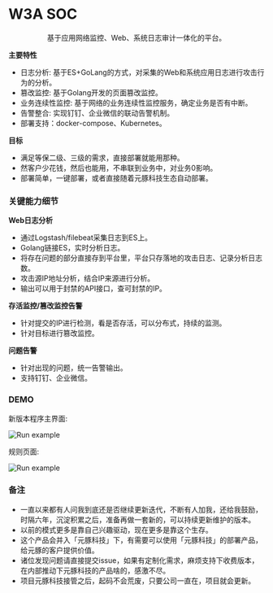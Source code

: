 

# W3A SOC

<p align="center">
基于应用网络监控、Web、系统日志审计一体化的平台。<br>
</p>
    

**主要特性**
- 日志分析: 基于ES+GoLang的方式，对采集的Web和系统应用日志进行攻击行为的分析。
- 篡改监控: 基于Golang开发的页面篡改监控。 
- 业务连续性监控: 基于网络的业务连续性监控服务，确定业务是否有中断。
- 告警整合: 实现钉钉、企业微信的联动告警机制。
- 部署支持：docker-compose、Kubernetes。

**目标**
- 满足等保二级、三级的需求，直接部署就能用那种。
- 然客户少花钱，然后也能用，不串联到业务中，对业务0影响。
- 部署简单，一键部署，或者直接随着元豚科技生态自动部署。

### 关键能力细节

**Web日志分析**
- 通过Logstash/filebeat采集日志到ES上。
- Golang链接ES，实时分析日志。
- 将存在问题的部分直接存到平台里，平台只存落地的攻击日志、记录分析日志数。
- 攻击源IP地址分析，结合IP来源进行分析。
- 输出可以用于封禁的API接口，查可封禁的IP。

**存活监控/篡改监控告警**
- 针对提交的IP进行检测，看是否存活，可以分布式，持续的监测。
- 针对目标进行篡改监控。

**问题告警**
- 针对出现的问题，统一告警输出。
- 支持钉钉、企业微信。

### DEMO

新版本程序主界面:

<img style="max-width:100%;" title="Run example" alt="Run example" src="https://raw.githubusercontent.com/smarttang/w3a_SOC/dev/newpic/EC31ED5A-D3FE-4581-A222-715D4C5A6239.png">

规则页面:

<img style="max-width:100%;" title="Run example" alt="Run example" src="https://raw.github.com/smarttang/w3a_System/dev/image-folter/2001.png">

### 备注

- 一直以来都有人问我到底还是否继续更新迭代，不断有人加我，还给我鼓励，时隔六年，沉淀积累之后，准备再做一套新的，可以持续更新维护的版本。
- 以前的模式更多是靠自己兴趣驱动，现在更多是靠这个生存。
- 这个产品会并入「元豚科技」下，有需要可以使用「元豚科技」的部署产品，给元豚的客户提供价值。
- 诸位发现问题请直接提交issue，如果有定制化需求，麻烦支持下收费版本，在内部推动下元豚科技的产品啥的，感激不尽。
- 项目元豚科技接管之后，起码不会荒废，只要公司一直在，项目就会更新。
